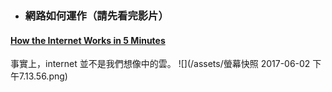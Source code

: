 * ### 網路如何運作（請先看完影片）

#### [How the Internet Works in 5 Minutes](https://www.youtube.com/watch?v=7_LPdttKXPc)

事實上，internet 並不是我們想像中的雲。
![](/assets/螢幕快照 2017-06-02 下午7.13.56.png)

